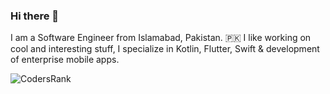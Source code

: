 ### Hi there 👋

I am a Software Engineer from Islamabad, Pakistan. 🇵🇰 I like working on cool and interesting stuff, I specialize in Kotlin, Flutter, Swift & development of enterprise mobile apps. 

![CodersRank](https://cr-ss-service.azurewebsites.net/api/ScreenShot?widget=summary&username=umair13adil&badges=3&show-avatar=false&style=--bg-color:%23000;--border-radius:10px)
